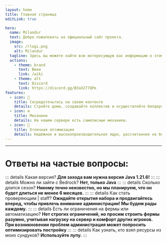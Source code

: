 ```yaml
---
layout: home
title: Главная страница
editLink: true

hero:
  name: Milandur
  text: Добро пожаловать на официальный сайт проекта.
  image: 
    src: /rlogi.png
    alt: Milandur
  tagline: Здесь вы можете найти всю интересующую вас информацию о этом проекте.
  actions:
    - theme: brand
      text: Вики
      link: /wiki
    - theme: alt
      text: Discord
      link: https://discord.gg/B3aXZ77QPe
features:
  - icon: 📝
    title: Сосредоточьтесь на своем контенте
    details: Стройте дома, создавайте коллектив и осуществляйте билдерские мечты любого масштаба.
  - icon: ⚙️
    title: Механики
    details: На нашем сервере есть самописные механики.
  - icon: 🚀
    title: Отличная оптимизация
    details: Надёжное и высокопроизводительное ядро, рассчитанное на большое количество игроков и ресурсоёмкие фермы.
---
```


---

# Ответы на частые вопросы:

::: details Какая версия?
**Для захода вам нужна версия Java 1.21.6!**
:::
::: details Можно ли зайти с Bedrock?
**Нет, только Java**
:::
::: details Сколько длится сезон?
**Никому точно неизвестно, но мы планируем, что он будет длиться не менее 6 месяцев.**
:::
::: details Как стать проверяющим | staff?
**Ожидайте открытия набора и продвигайтесь вперед, чтобы привлечь внимание администрации! Мы будем рады каждому.**
:::
::: details Есть ли ограничения на фермы или автоматизацию?
**Нет строгих ограничений, но просим строить фермы разумно, учитывая нагрузку на сервер и комфорт других игроков.**\
**При возникновении проблем администрация может попросить оптимизировать постройку**
:::
::: details Как узнать, кто взял ресурсы из моих сундуков?
**Используйте лупу.**
:::